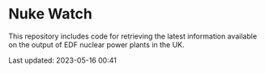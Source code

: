 # Nuke Watch

This repository includes code for retrieving the latest information available on the output of EDF nuclear power plants in the UK.

Last updated: 2023-05-16 00:41